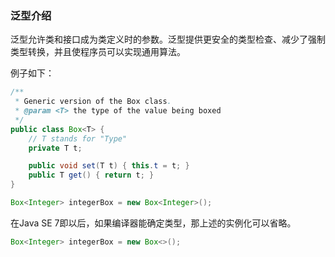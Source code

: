 ### 泛型介绍

泛型允许类和接口成为类定义时的参数。泛型提供更安全的类型检查、减少了强制类型转换，并且使程序员可以实现通用算法。  

例子如下：  

```Java
/**
 * Generic version of the Box class.
 * @param <T> the type of the value being boxed
 */
public class Box<T> {
    // T stands for "Type"
    private T t;

    public void set(T t) { this.t = t; }
    public T get() { return t; }
}
```

```Java
Box<Integer> integerBox = new Box<Integer>();
```

在Java SE 7即以后，如果编译器能确定类型，那上述的实例化可以省略。  

```Java
Box<Integer> integerBox = new Box<>();
```